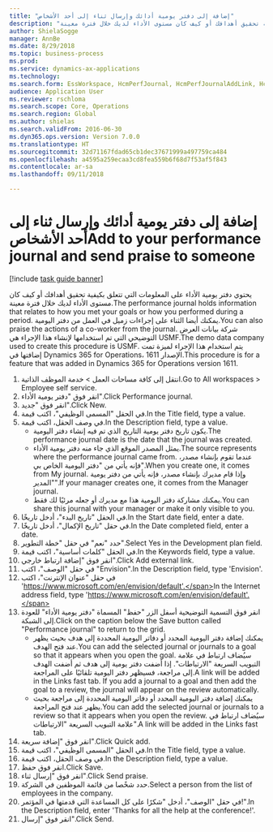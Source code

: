 ```yaml
--- 
title: "إضافة إلى دفتر يومية أدائك وإرسال ثناء إلى أحد الأشخاص"
description: "يحتوي دفتر يومية الأداء على المعلومات التي تتعلق بكيفية تحقيق أهدافك أو كيف كان مستوى الأداء لديك خلال فترة معينة."
author: ShielaSogge
manager: AnnBe
ms.date: 8/29/2018
ms.topic: business-process
ms.prod: 
ms.service: dynamics-ax-applications
ms.technology: 
ms.search.form: EssWorkspace, HcmPerfJournal, HcmPerfJournalAddLink, HcmPerfPraise, HcmWorkerLookUpByPerson, HcmPerfJournalAdd
audience: Application User
ms.reviewer: rschloma
ms.search.scope: Core, Operations
ms.search.region: Global
ms.author: shielas
ms.search.validFrom: 2016-06-30
ms.dyn365.ops.version: Version 7.0.0
ms.translationtype: HT
ms.sourcegitcommit: 32d71167fdad65cb1dec37671999a497759ca484
ms.openlocfilehash: a4595a259ecaa3cd8fea559b6f68d7f53af5f843
ms.contentlocale: ar-sa
ms.lasthandoff: 09/11/2018

---
```

# <a name="add-to-your-performance-journal-and-send-praise-to-someone"></a><span data-ttu-id="cf85f-103">إضافة إلى دفتر يومية أدائك وإرسال ثناء إلى أحد الأشخاص</span><span class="sxs-lookup"><span data-stu-id="cf85f-103">Add to your performance journal and send praise to someone</span></span>

[!include [task guide banner](../../includes/task-guide-banner.md)]

<span data-ttu-id="cf85f-104">يحتوي دفتر يومية الأداء على المعلومات التي تتعلق بكيفية تحقيق أهدافك أو كيف كان مستوى الأداء لديك خلال فترة معينة.</span><span class="sxs-lookup"><span data-stu-id="cf85f-104">The performance journal holds information that relates to how you met your goals or how you performed during a period.</span></span> <span data-ttu-id="cf85f-105">يمكنك أيضا الثناء على إجراءات زميل في العمل من دفتر اليومية.</span><span class="sxs-lookup"><span data-stu-id="cf85f-105">You can also praise the actions of a co-worker from the journal.</span></span> <span data-ttu-id="cf85f-106">شركة بيانات العرض التوضيحي التي تم استخدامها لإنشاء هذا الإجراء هي USMF.</span><span class="sxs-lookup"><span data-stu-id="cf85f-106">The demo data company used to create this procedure is USMF.</span></span> <span data-ttu-id="cf85f-107">يتم استخدام هذا الإجراء لميزة تمت إضافتها في Dynamics 365 for Operations، الإصدار 1611.</span><span class="sxs-lookup"><span data-stu-id="cf85f-107">This procedure is for a feature that was added in Dynamics 365 for Operations version 1611.</span></span>

1. <span data-ttu-id="cf85f-108">انتقل إلى كافة مساحات العمل > خدمة الموظف الذاتية.</span><span class="sxs-lookup"><span data-stu-id="cf85f-108">Go to All workspaces > Employee self service.</span></span>
2. <span data-ttu-id="cf85f-109">انقر فوق "دفتر يومية الأداء".</span><span class="sxs-lookup"><span data-stu-id="cf85f-109">Click Performance journal.</span></span>
3. <span data-ttu-id="cf85f-110">انقر فوق "جديد".</span><span class="sxs-lookup"><span data-stu-id="cf85f-110">Click New.</span></span>
4. <span data-ttu-id="cf85f-111">في الحقل "المسمى الوظيفي"، اكتب قيمة.</span><span class="sxs-lookup"><span data-stu-id="cf85f-111">In the Title field, type a value.</span></span>
5. <span data-ttu-id="cf85f-112">في وصف الحقل، اكتب قيمة.</span><span class="sxs-lookup"><span data-stu-id="cf85f-112">In the Description field, type a value.</span></span>
    * <span data-ttu-id="cf85f-113">يكون تاريخ دفتر يومية التاريخ الذي تم فيه إنشاء دفتر اليومية.</span><span class="sxs-lookup"><span data-stu-id="cf85f-113">The performance journal date is the date that the journal was created.</span></span>  
    * <span data-ttu-id="cf85f-114">يمثل المصدر الموقع الذي جاء منه دفتر يومية الأداء.</span><span class="sxs-lookup"><span data-stu-id="cf85f-114">The source represents where the performance journal came from.</span></span> <span data-ttu-id="cf85f-115">عندما تقوم بإنشاء مصدر، فإنه يأتي من "دفتر اليومية الخاص بي‬".</span><span class="sxs-lookup"><span data-stu-id="cf85f-115">When you create one, it comes from My journal.</span></span> <span data-ttu-id="cf85f-116">وإذا قام مديرك بإنشاء مصدر، فإنه يأتي من دفتر يومية "المدير".</span><span class="sxs-lookup"><span data-stu-id="cf85f-116">If your manager creates one, it comes from the Manager journal.</span></span>  
    * <span data-ttu-id="cf85f-117">يمكنك مشاركة دفتر اليومية هذا مع مديرك أو جعله مرئيًا لك فقط.</span><span class="sxs-lookup"><span data-stu-id="cf85f-117">You can share this journal with your manager or make it only visible to you.</span></span>  
6. <span data-ttu-id="cf85f-118">في الحقل "تاريخ البدء"، أدخل تاريخًا.</span><span class="sxs-lookup"><span data-stu-id="cf85f-118">In the Start date field, enter a date.</span></span>
7. <span data-ttu-id="cf85f-119">في حقل "تاريخ الإكمال‬"، أدخل تاريخًا.</span><span class="sxs-lookup"><span data-stu-id="cf85f-119">In the Date completed field, enter a date.</span></span>
8. <span data-ttu-id="cf85f-120">حدد "نعم" في حقل "خطة التطوير‬".</span><span class="sxs-lookup"><span data-stu-id="cf85f-120">Select Yes in the Development plan field.</span></span>
9. <span data-ttu-id="cf85f-121">في الحقل "كلمات أساسية‬"، اكتب قيمة.</span><span class="sxs-lookup"><span data-stu-id="cf85f-121">In the Keywords field, type a value.</span></span>
10. <span data-ttu-id="cf85f-122">انقر فوق "إضافة ارتباط خارجي".</span><span class="sxs-lookup"><span data-stu-id="cf85f-122">Click Add external link.</span></span>
11. <span data-ttu-id="cf85f-123">في حقل "الوصف"، اكتب "Envision".</span><span class="sxs-lookup"><span data-stu-id="cf85f-123">In the Description field, type 'Envision'.</span></span>
12. <span data-ttu-id="cf85f-124">في حقل "عنوان الإنترنت"، اكتب 'https://www.microsoft.com/en/envision/default'.</span><span class="sxs-lookup"><span data-stu-id="cf85f-124">In the Internet address field, type 'https://www.microsoft.com/en/envision/default'.</span></span>
13. <span data-ttu-id="cf85f-125">انقر فوق التسمية التوضيحية أسفل الزر "حفظ" المسماة "دفتر يومية الأداء" للعودة إلى الشبكة.</span><span class="sxs-lookup"><span data-stu-id="cf85f-125">Click on the caption below the Save button called "Performance journal" to return to the grid.</span></span>
    * <span data-ttu-id="cf85f-126">يمكنك إضافة دفتر اليومية المحدد أو دفاتر اليومية المحددة إلى هدف بحيث يظهر عند فتح الهدف.</span><span class="sxs-lookup"><span data-stu-id="cf85f-126">You can add the selected journal or journals to a goal so that it appears when you open the goal.</span></span> <span data-ttu-id="cf85f-127">سيُضاف ارتباط في علامة التبويب السريعة "الارتباطات".‬ إذا أضفت دفتر يومية إلى هدف ثم أضفت الهدف إلى مراجعة، فسيظهر دفتر اليومية تلقائيًا على المراجعة.</span><span class="sxs-lookup"><span data-stu-id="cf85f-127">A link will be added in the Links fast tab.    If you add a journal to a goal and then add the goal to a review, the journal will appear on the review automatically.</span></span>  
    * <span data-ttu-id="cf85f-128">يمكنك إضافة دفتر اليومية المحدد أو دفاتر اليومية المحددة إلى مراجعة بحيث يظهر عند فتح المراجعة.</span><span class="sxs-lookup"><span data-stu-id="cf85f-128">You can add the selected journal or journals to a review so that it appears when you open the review.</span></span>    <span data-ttu-id="cf85f-129">سيُضاف ارتباط في علامة التبويب السريعة "الارتباطات".</span><span class="sxs-lookup"><span data-stu-id="cf85f-129">A link will be added in the Links fast tab.</span></span>  
14. <span data-ttu-id="cf85f-130">انقر فوق "إضافة سريعة".</span><span class="sxs-lookup"><span data-stu-id="cf85f-130">Click Quick add.</span></span>
15. <span data-ttu-id="cf85f-131">في الحقل "المسمى الوظيفي"، اكتب قيمة.</span><span class="sxs-lookup"><span data-stu-id="cf85f-131">In the Title field, type a value.</span></span>
16. <span data-ttu-id="cf85f-132">في وصف الحقل، اكتب قيمة.</span><span class="sxs-lookup"><span data-stu-id="cf85f-132">In the Description field, type a value.</span></span>
17. <span data-ttu-id="cf85f-133">انقر فوق حفظ.</span><span class="sxs-lookup"><span data-stu-id="cf85f-133">Click Save.</span></span>
18. <span data-ttu-id="cf85f-134">انقر فوق "إرسال ثناء‬".</span><span class="sxs-lookup"><span data-stu-id="cf85f-134">Click Send praise.</span></span>
19. <span data-ttu-id="cf85f-135">حدد شخًصا من قائمة الموظفين في الشركة.</span><span class="sxs-lookup"><span data-stu-id="cf85f-135">Select a person from the list of employees in the company.</span></span>
20. <span data-ttu-id="cf85f-136">في حقل "الوصف"، أدخل "شكرًا على كل المساعدة التي قدمتها في المؤتمر!".</span><span class="sxs-lookup"><span data-stu-id="cf85f-136">In the Description field, enter 'Thanks for all the help at the conference!'.</span></span>
21. <span data-ttu-id="cf85f-137">انقر فوق "إرسال".</span><span class="sxs-lookup"><span data-stu-id="cf85f-137">Click Send.</span></span>


